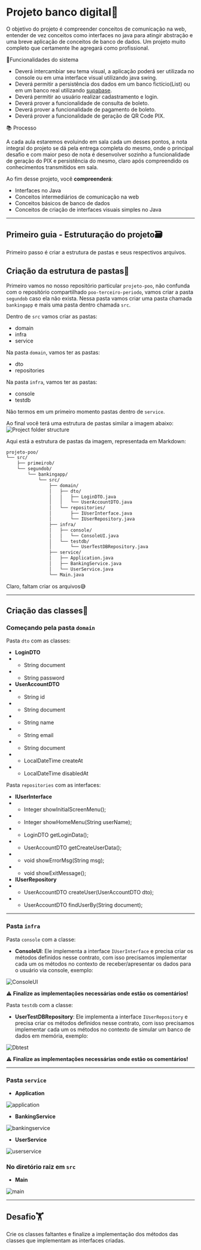 # Projeto banco digital🏦

O objetivo do projeto é compreender conceitos de comunicação na web, entender de vez conceitos como interfaces no java para atingir abstração e uma breve aplicação de conceitos de banco de dados. Um projeto muito completo que certamente lhe agregará como profissional.

🎯Funcionalidades do sistema

* Deverá intercambiar seu tema visual, a aplicação poderá ser utilizada no console ou em uma interface visual utilizando java swing.
* Deverá permitir a persistência dos dados em um banco fictício(List<Dados>) ou em um banco real utilizando [supabase](https://supabase.com/).
* Deverá permitir ao usuário realizar cadastramento e login.
* Deverá prover a funcionalidade de consulta de boleto.
* Deverá prover a funcionalidade de pagamento de boleto.
* Deverá prover a funcionalidade de geração de QR Code PIX.

📚 Processo

A cada aula estaremos evoluindo em sala cada um desses pontos, a nota integral do projeto se dá pela entrega completa do mesmo, onde o principal desafio e com maior peso de nota é desenvolver sozinho a funcionalidade de geração do PIX e persistência do mesmo, claro após compreendido os conhecimentos transmitidos em sala.

Ao fim desse projeto, você **compreenderá**:
* Interfaces no Java
* Conceitos intermediários de comunicação na web
* Conceitos básicos de banco de dados
* Conceitos de criação de interfaces visuais simples no Java

---

## Primeiro guia - Estruturação do projeto🗃

Primeiro passo é criar a estrutura de pastas e seus respectivos arquivos.

## Criação da estrutura de pastas📂

Primeiro vamos no nosso repositório particular `projeto-poo`, não confunda com o repositório compartilhado `poo-terceiro-periodo`, vamos criar a pasta `segundob` caso ela não exista. Nessa pasta vamos criar uma pasta chamada `bankingapp` e mais uma pasta dentro chamada `src`.

Dentro de `src` vamos criar as pastas:
* domain
* infra
* service

Na pasta `domain`, vamos ter as pastas:
* dto
* repositories

Na pasta `infra`, vamos ter as pastas:
* console
* testdb

Não termos em um primeiro momento pastas dentro de `service`.

Ao final você terá uma estrutura de pastas similar a imagem abaixo:
![Project folder structure](https://github.com/user-attachments/assets/9f237e21-0f0d-4b28-94f8-85f778bda702)

Aqui está a estrutura de pastas da imagem, representada em Markdown:

```markdown
projeto-poo/
└── src/
    ├── primeirob/
    └── segundob/
        └── bankingapp/
            └── src/
                ├── domain/
                │   ├── dto/
                │   │   ├── LoginDTO.java
                │   │   └── UserAccountDTO.java
                │   └── repositories/
                │       ├── IUserInterface.java
                │       └── IUserRepository.java
                ├── infra/
                │   ├── console/
                │   │   └── ConsoleUI.java
                │   └── testdb/
                │       └── UserTestDBRepository.java
                ├── service/
                │   ├── Application.java
                │   ├── BankingService.java
                │   └── UserService.java
                └── Main.java
```

Claro,  faltam criar os arquivos😅

---

## Criação das classes📄

### Começando pela pasta `domain`

Pasta `dto` com as classes:
- **LoginDTO**
- - String document
- - String password
- **UserAccountDTO**
- - String id
- - String document
- - String name
- - String email
- - String document
- - LocalDateTime createAt
- - LocalDateTime disabledAt

Pasta `repositories` com as interfaces:
- **IUserInterface**
- - Integer showInitialScreenMenu();
- - Integer showHomeMenu(String userName);
- - LoginDTO getLoginData();
- - UserAccountDTO getCreateUserData();
- - void showErrorMsg(String msg);
- - void showExitMessage();
- **IUserRepository**
- - UserAccountDTO createUser(UserAccountDTO dto);
- - UserAccountDTO findUserBy(String document);

---

### Pasta `infra`

Pasta `console` com a classe:
- **ConsoleUI**: Ele implementa a interface `IUserInterface` e precisa criar os métodos definidos nesse contrato, com isso precisamos implementar cada um os métodos no contexto de receber/apresentar os dados para o usuário via console, exemplo:

![ConsoleUI](https://github.com/user-attachments/assets/1c25431d-d52e-493e-998a-95bba93c5270)

⚠ **Finalize as implementações necessárias onde estão os comentários!**

Pasta `testdb` com a classe:
- **UserTestDBRepository**: Ele implementa a interface `IUserRepository` e precisa criar os métodos definidos nesse contrato, com isso precisamos implementar cada um os métodos no contexto de simular um banco de dados em memória, exemplo:

![Dbtest](https://github.com/user-attachments/assets/75d1e3f4-6d33-4fe2-9806-a31de315f3f8)

⚠ **Finalize as implementações necessárias onde estão os comentários!**

---

### Pasta `service`

- **Application**

![application](https://github.com/user-attachments/assets/86b49b53-9c05-4884-b3eb-d8fc4bf92052)

- **BankingService**

![bankingservice](https://github.com/user-attachments/assets/25572788-d58b-41d6-b2ff-df8c22129081)

- **UserService**

![userservice](https://github.com/user-attachments/assets/abd7a6ad-b927-41e4-bb86-c55882d33ec5)

### No diretório raiz em `src`

- **Main**

![main](https://github.com/user-attachments/assets/b01e12cf-3312-40f7-bbf4-21862b165599)

---

## Desafio🏋️

Crie os classes faltantes e finalize a implementação dos métodos das classes que implementam as interfaces criadas.